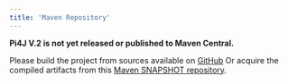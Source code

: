 ```yaml
---
title: 'Maven Repository'
---
```


**Pi4J V.2 is not yet released or published to Maven Central.**

Please build the project from sources available on [GitHub](https://github.com/Pi4J/pi4j-v2)
Or acquire the compiled artifacts from this [Maven SNAPSHOT repository](https://oss.sonatype.org/index.html#nexus-search;gav~com.pi4j~~2.0-SNAPSHOT~~).
